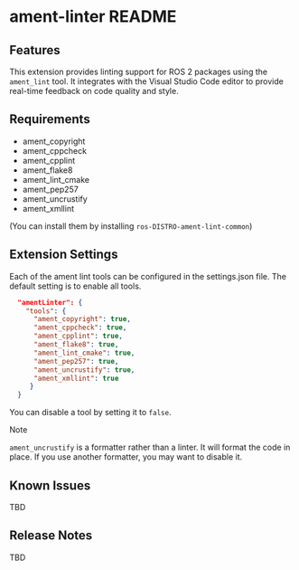 # ament-linter README

## Features

This extension provides linting support for ROS 2 packages using the `ament_lint` tool. It integrates with the Visual Studio Code editor to provide real-time feedback on code quality and style.

## Requirements

- ament_copyright
- ament_cppcheck
- ament_cpplint
- ament_flake8
- ament_lint_cmake
- ament_pep257
- ament_uncrustify
- ament_xmllint

(You can install them by installing `ros-DISTRO-ament-lint-common`)

## Extension Settings

Each of the ament lint tools can be configured in the settings.json file.
The default setting is to enable all tools.

```json
  "amentLinter": {
    "tools": {
      "ament_copyright": true,
      "ament_cppcheck": true,
      "ament_cpplint": true,
      "ament_flake8": true,
      "ament_lint_cmake": true,
      "ament_pep257": true,
      "ament_uncrustify": true,
      "ament_xmllint": true
     }
  }
```
You can disable a tool by setting it to `false`.

> [!NOTE]
> `ament_uncrustify` is a formatter rather than a linter. It will format the code in place.
> If you use another formatter, you may want to disable it.


## Known Issues

TBD

## Release Notes

TBD
